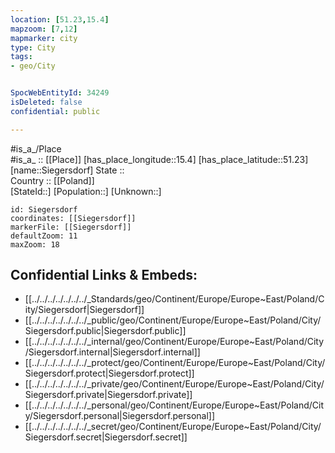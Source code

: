 ```yaml
---
location: [51.23,15.4] 
mapzoom: [7,12] 
mapmarker: city 
type: City
tags:
- geo/City


SpocWebEntityId: 34249
isDeleted: false
confidential: public

---
```

#is_a_/Place  
#is_a_ :: [[Place]] 
[has_place_longitude::15.4] 
[has_place_latitude::51.23] 
[name::Siegersdorf] 
State ::  
Country :: [[Poland]]  
[StateId::] 
[Population::] 
[Unknown::] 


```leaflet
id: Siegersdorf
coordinates: [[Siegersdorf]] 
markerFile: [[Siegersdorf]] 
defaultZoom: 11 
maxZoom: 18
```


## Confidential Links & Embeds: 
- [[../../../../../../../_Standards/geo/Continent/Europe/Europe~East/Poland/City/Siegersdorf|Siegersdorf]] 
- [[../../../../../../../_public/geo/Continent/Europe/Europe~East/Poland/City/Siegersdorf.public|Siegersdorf.public]] 
- [[../../../../../../../_internal/geo/Continent/Europe/Europe~East/Poland/City/Siegersdorf.internal|Siegersdorf.internal]] 
- [[../../../../../../../_protect/geo/Continent/Europe/Europe~East/Poland/City/Siegersdorf.protect|Siegersdorf.protect]] 
- [[../../../../../../../_private/geo/Continent/Europe/Europe~East/Poland/City/Siegersdorf.private|Siegersdorf.private]] 
- [[../../../../../../../_personal/geo/Continent/Europe/Europe~East/Poland/City/Siegersdorf.personal|Siegersdorf.personal]] 
- [[../../../../../../../_secret/geo/Continent/Europe/Europe~East/Poland/City/Siegersdorf.secret|Siegersdorf.secret]] 

